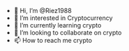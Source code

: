 - 👋 Hi, I’m @Riez1988
- 👀 I’m interested in Cryptocurrency
- 🌱 I’m currently learning crypto
- 💞️ I’m looking to collaborate on crypto
- 📫 How to reach me crypto

<!---
Riez1988/Riez1988 is a ✨ special ✨ repository because its `README.md` (this file) appears on your GitHub profile.
You can click the Preview link to take a look at your changes.
--->
